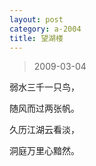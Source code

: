 ```yaml
---
layout: post
category: a-2004
title: 望湖楼
---
```


> 2009-03-04

弱水三千一只鸟，

随风而过两张帆。

久历江湖云看淡，

洞庭万里心黯然。